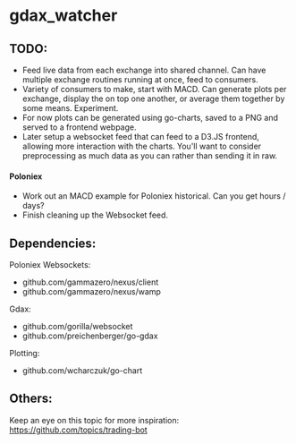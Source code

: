 # gdax_watcher

## TODO:
- Feed live data from each exchange into shared channel. Can have multiple exchange routines running at once, feed to consumers.
- Variety of consumers to make, start with MACD. Can generate plots per exchange, display the on top one another, or average them together by some means. Experiment.
- For now plots can be generated using go-charts, saved to a PNG and served to a frontend webpage. 
 - Later setup a websocket feed that can feed to a D3.JS frontend, allowing more interaction with the charts. You'll want to consider preprocessing as much data as you can rather than sending it in raw. 

#### Poloniex
- Work out an MACD example for Poloniex historical. Can you get hours / days?
- Finish cleaning up the Websocket feed.

## Dependencies:
Poloniex Websockets:
- github.com/gammazero/nexus/client
- github.com/gammazero/nexus/wamp

Gdax:
- github.com/gorilla/websocket
- github.com/preichenberger/go-gdax

Plotting:
- github.com/wcharczuk/go-chart

## Others: 
Keep an eye on this topic for more inspiration: https://github.com/topics/trading-bot
